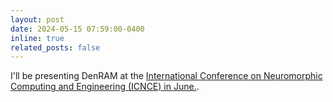 ```yaml
---
layout: post
date: 2024-05-15 07:59:00-0400
inline: true
related_posts: false
---
```


I'll be presenting DenRAM at the <a href="https://www.icnce-2024.de/"> International Conference on Neuromorphic Computing and Engineering (ICNCE) in June.</a>.